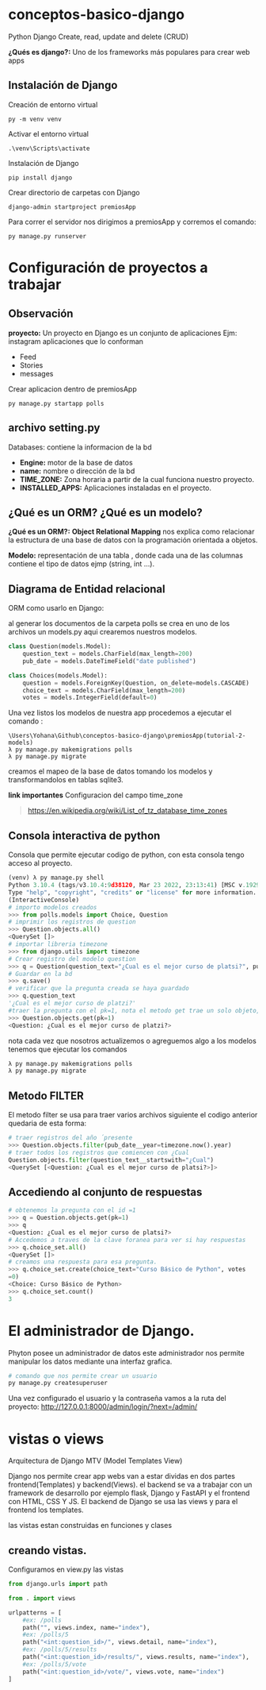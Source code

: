 # conceptos-basico-django
Python Django Create, read, update and delete (CRUD)

**¿Qués es django?:** Uno de los frameworks más populares para crear web apps

## Instalación de Django

Creación de entorno virtual 

```
py -m venv venv
```

Activar el entorno virtual

```
.\venv\Scripts\activate
```

Instalación de Django

```
pip install django
```

Crear directorio de carpetas con Django

```
django-admin startproject premiosApp
```
Para correr el servidor nos dirigimos a premiosApp y corremos el comando:

```
py manage.py runserver
```

# Configuración de proyectos a trabajar

## Observación 

**proyecto:** Un proyecto en Django es un conjunto de aplicaciones Ejm: instagram aplicaciones que lo conforman
- Feed
- Stories
- messages

Crear aplicacion dentro de premiosApp 

```
py manage.py startapp polls
```
## archivo setting.py

Databases: contiene la informacion de la bd 
- **Engine:** motor de la base de datos
- **name:** nombre o dirección de la bd
- **TIME_ZONE:** Zona horaria a partir de la cual funciona nuestro proyecto.
- **INSTALLED_APPS:** Aplicaciones instaladas en el proyecto.

## ¿Qué es un ORM? ¿Qué es un modelo?

**¿Qué es un ORM?:** **Object Relational Mapping** nos explica como relacionar la estructura de una base de datos con la programación orientada a objetos.

**Modelo:** representación de una tabla , donde cada una de las columnas contiene el tipo de datos ejmp (string, int ...). 

## Diagrama de Entidad relacional

ORM como usarlo en Django:

al generar los documentos de la carpeta polls se crea en uno de los archivos un models.py aqui crearemos nuestros modelos.

```python
class Question(models.Model):
    question_text = models.CharField(max_length=200)
    pub_date = models.DateTimeField("date published")

class Choices(models.Model):
    question = models.ForeignKey(Question, on_delete=models.CASCADE)
    choice_text = models.CharField(max_length=200)
    votes = models.IntegerField(default=0)
```
Una vez listos los modelos de nuestra app procedemos a ejecutar el comando :

```
\Users\Yohana\Github\conceptos-basico-django\premiosApp(tutorial-2-models)
λ py manage.py makemigrations polls
λ py manage.py migrate
```

creamos el mapeo de la base de datos tomando los modelos y transformandolos en tablas sqlite3.

**link importantes**
Configuracion del campo time_zone 
> https://en.wikipedia.org/wiki/List_of_tz_database_time_zones

## Consola interactiva de python

Consola que permite ejecutar codigo de python, con esta consola tengo acceso al proyecto.

```python
(venv) λ py manage.py shell
Python 3.10.4 (tags/v3.10.4:9d38120, Mar 23 2022, 23:13:41) [MSC v.1929 64 bit (AMD64)] on win32
Type "help", "copyright", "credits" or "license" for more information.
(InteractiveConsole)
# importo modelos creados
>>> from polls.models import Choice, Question
# imprimir los registros de question 
>>> Question.objects.all()
<QuerySet []>
# importar libreria timezone
>>> from django.utils import timezone
# Crear registro del modelo question
>>> q = Question(question_text="¿Cual es el mejor curso de platsi?", pub_date=timezone.now())
# Guardar en la bd
>>> q.save()
# verificar que la pregunta creada se haya guardado
>>> q.question_text
'¿Cual es el mejor curso de platzi?'
#traer la pregunta con el pk=1, nota el metodo get trae un solo objeto, para traer varios registros usamos filter
>>> Question.objects.get(pk=1)
<Question: ¿Cual es el mejor curso de platzi?>
```

nota cada vez que nosotros actualizemos o agreguemos algo a los modelos tenemos que ejecutar los comandos

```py
λ py manage.py makemigrations polls
λ py manage.py migrate
```

## Metodo FILTER

El metodo filter se usa para traer varios archivos siguiente el codigo anterior quedaria de esta forma:

```py
# traer registros del año ´presente
>>> Question.objects.filter(pub_date__year=timezone.now().year)
# traer todos los registros que comiencen con ¿Cual
Question.objects.filter(question_text__startswith="¿Cual")
<QuerySet [<Question: ¿Cual es el mejor curso de platsi?>]>
```

## Accediendo al conjunto de respuestas

```py
# obtenemos la pregunta con el id =1
>>> q = Question.objects.get(pk=1)                                 
>>> q                                                              
<Question: ¿Cual es el mejor curso de platsi?> 
# Accedemos a traves de la clave foranea para ver si hay respuestas                    
>>> q.choice_set.all()                                             
<QuerySet []>   
# creamos una respuesta para esa pregunta.                                                   
>>> q.choice_set.create(choice_text="Curso Básico de Python", votes
=0)                                                                
<Choice: Curso Básico de Python>                                   
>>> q.choice_set.count()
3                                                                 
```

# El administrador de Django.

Phyton posee un administrador de datos este administrador nos permite manipular los datos mediante una interfaz grafica.

```py
# comando que nos permite crear un usuario
py manage.py createsuperuser
```

Una vez configurado el usuario y la contraseña vamos a la ruta del proyecto: http://127.0.0.1:8000/admin/login/?next=/admin/

# vistas o views

Arquitectura de Django MTV (Model Templates View)

Django nos permite crear app webs van a estar dividas en dos partes frontend(Templates) y backend(Views). el backend se va a trabajar con un framework de desarrollo por ejemplo flask, Django y FastAPI y el frontend con HTML, CSS Y JS. El backend de Django se usa las views y para el frontend los templates.

las vistas estan construidas en funciones y clases 

## creando vistas.

Configuramos en view.py las vistas

```py
from django.urls import path

from . import views

urlpatterns = [
    #ex: /polls
    path("", views.index, name="index"),
    #ex: /polls/5
    path("<int:question_id>/", views.detail, name="index"),
    #ex: /polls/5/results
    path("<int:question_id>/results/", views.results, name="index"),
    #ex: /polls/5/vote
    path("<int:question_id>/vote/", views.vote, name="index")
]
```